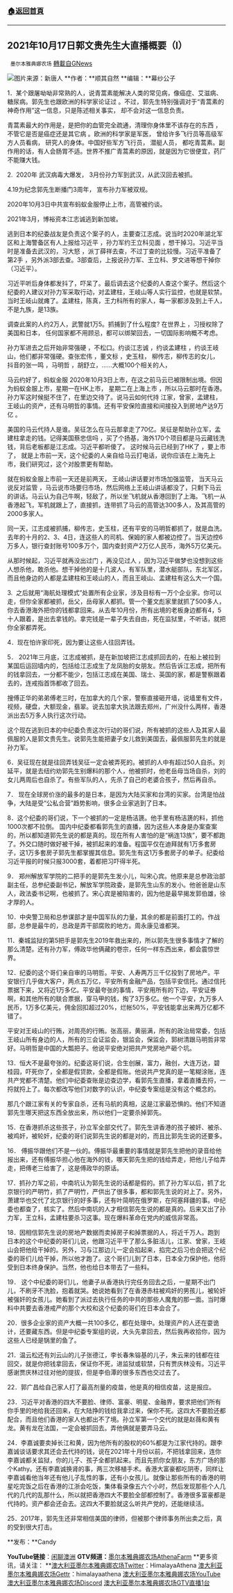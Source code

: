 ###  [:house:返回首頁](https://github.com/ourhimalayas/txt)
---


## 2021年10月17日郭文贵先生大直播概要（I）
` 墨尔本雅典娜农场` [轉載自GNews](https://gnews.org/zh-hans/1602293/)

![](https://assets.gnews.org/wp-content/uploads/2021/10/江.jpg)图片来源：新唐人
**作者：**顺其自然
**编辑：**幕纱公子

1．某个跟屠呦呦非常熟的人，说青蒿素能解决人类的常见病，像癌症、艾滋病、糖尿病。郭先生也跟欧洲的科学家论证过 。不过，郭先生特别强调对于“青蒿素的神奇作用”这一信息，只是陈述相关事实， 却不会对这一信息负责。

青蒿素最大的作用是，是把你的血管完全疏通，清理你身体里不该存在的东西 ，不管它是否是癌症还是其它病 。欧洲的科学家是军医， 曾给许多飞行员等高级军方人员看病， 研究人的身体。中国好些军方飞行员， 潜艇人员， 都吃青蒿素。副作用的话，有人会肠胃不适。世界不推广青蒿素的原因，就是因为它很便宜，药厂不能赚大钱。

2.  2020年 武汉病毒大爆发， 3月份孙力军到武汉，从武汉回去被抓。

4.19为纪念郭先生断播门3周年， 宣布孙力军被双规。

2020年10月3日中共宣布蚂蚁金服停止上市，高管被约谈。

2021年3月，博裕资本江志诚逃到新加坡。



逃到日本的纪委战友是负责这个案子的人，主要查江志成。说当时2020年湖北军区和上海警备区有人上报给习近平 ，孙力军约王立科见面 ，想干掉习。习近平当时是准备去武汉的，习大怒 ，派丁薛祥去查，不过丁查的比较慢。习近平准备了第2手 ，另外派3部去查。3部查后，上报说孙力军、王立科、罗文进等想干掉你（习近平）。

习近平听后身体都发抖了，吓呆了。最后调去这个纪委的人查这个案子。然后这个纪委的人建议对孙力军采取行动，对孟建柱，王岐山等人实行监控，也就是软禁。当时王岐山就瘫了。孟建柱，陈真，王力科所有的家人，每一家都涉及到上千人，不是九族，是13族。

调查此案的人约2万人，武警就1万5。抓捕到了什么程度? 在世界上 ，习授权除了美国和日本， 任何国家都不用顾忌，都可以绑架回去，一切国际影响概不考虑。

孙力军进去之后开始非常强硬 ，不松口。约谈江志诚 ，约谈孟建柱 ，约谈王岐山，他们都非常强硬。查张宏伟 ，董文标 ，史玉柱， 柳传志，柳传志的女儿， 抖音的张一鸣 ，马明哲 ，胡舒立，……大概100个相关的人，

马云约好了，蚂蚁金服 2020年10月3日上市，在这之前马云已被限制出境。但因为蚂蚁金服上市，星期一在HK上市， 星期二在上海上市 ，所以马云那时在香港。孙力军这时候挺不住了，在里边交待了。说马云如何代持 江家，曾家，孟建柱，王岐山的资产，还有马明哲的事情。还有平安保险直接和间接投入到房地产达9万亿 。

美国的马云代持人是谁。吴征怎么在马云那拿走了70亿。吴征是帮助孙立军，孟建柱拿走的钱。记得美国蔡忠信吗 ，买了个扬基，海外170个项目都是马云藏钱洗钱，背后老板都是江志成。习近平都听傻了。 这时候马云已经到了HK了 ，要上市了， 就是上市前一天，这个纪委的人亲自给马云打电话，说你应该在上海先上市，我们研究过，这个对股票更有帮助。

就在蚂蚁金服上市前一天还是前两天， 王岐山讲话要对市场加强监管， 当天马云说反对监管 ，马云说市场要归市场，然后网络上王岐山讲话都没了，只剩下马云的讲话。马云认为自己牛啊，轻敌了，所以坐飞机就从香港回到了上海。飞机一从香港起飞，军机就跟上了，直接抓，连带抓了马云的高管达300多人，及其高管的2000多家人。

同一天，江志成被抓捕，柳传志，史玉柱，还有平安的马明哲都抓了，就是血洗。去年的十月的2、3、4日，连这些人的司机、保姆的家人都被边控了。当天边控6万多人，银行查封账号100多万个，国内查封资产2万亿人民币，海外5万亿美元。

从那时候起，习近平就再没出过门 ，再没见过人 ，因为习近平做梦也没想到这些人想杀他，敢杀他。想干掉他的是十几波人，有军队里，潜水艇部队，东北军区，而且他身边的人都是孟建柱和王岐山的人，而且王岐山、孟建柱有这么大一个国。

3.  之后就用“海航处理模式”处置所有企业家，涉及目标有一万个企业家。你可以走，但你全家都被抓，岳父，岳母家人都抓。管一个董文彪家里就抓了500多人，你去香港海外把你的钱都拿回来。从去年10月份，所有出境的老板身边都有4，5十人跟着，是出去拿钱的。拿完钱是一辈子失去自由，死在监狱里，不听话，就把你全家都弄死。

4．现在怕许家印死，因为要让这些人往回弄钱。

5． 2021年三月底，江志成被抓，是在新加坡把江志成抓回去的，在船上被拉到某国后运回墙内的，包括给江志成生了龙凤胎的女朋友。然后告诉江志成，把所有的钱拿回去，一分都不能少，包括江志成在美国、瑞士、英国的家，都是警察跟着去的，连戒指首饰都收了回去。

搜傅正华的弟弟傅老三时，在加拿大的几个家，警察直接砸开墙，说墙里有文件，视频，硬盘，大额现金，翡翠。说去加拿大执法跟去郑州，广州没什么两样，香港派出去5万多人执行这次行动。

这个现在逃到日本的中纪委负责这次行动的哥们说，所有被抓的这些人及其家人最佩服的人是郭文贵先生。说郭先生能把妻子女儿救到美国去，最佩服郭先生的就是孙力军。

6．吴征现在就是往回弄钱吴征一定会被弄死的。被抓的人中有超过50人自杀。刘延平，就是去纽约劝郭先生别爆料的那个人，他被抓时，他老岳母当场自杀，刘的女儿两周后也自杀了。有些军队的人，先杀了自己的老婆合孩子，然后再自杀。

7． 现在全球房价涨的最多的是日本，是因为大陆买家和台湾的买家。台湾是怕战争，大陆是受“公私合营”趋势影响，很多企业家逃到了日本。

8．这个纪委的哥们说，下一个被抓的一定是杨洁篪。他手里有杨洁篪的料，抓他1000次都不拉倒。 国内中纪委都看郭先生的直播，因为这些人本身是办案查案的，所以都知道郭先生说的都是真的。现在所有人害怕的是“祸连13族”，要不都跑了。外交口随时做好被干掉，被抓起来的准备。程国平仅在迪拜就有1万多套房子，这1万多套房子郭先生都掌握其信息。郭先生有这1万多套房子的单子。纪委给习近平报的时候只报3000套，着都把习吓得半死。

9． 郑州解放军学院的二把手的是郭先生发小儿，叫宋心宾。他原来是总参政治部副主任，总参纪委副书记，解放军学院政委，是郭先生山东的发小。他爸爸是山东人，政法委书记啊，也被抓了。宋心宾是被陷害的，因为他是最早揭发郭伯雄，徐才厚的人。

10．中央警卫局和总参谋部才是中国军队的力量，其余的都是前面打工的。作战部，总参是最牛的，总政是弄干部腐败的地方。周永康见谁都哭。

11．秦城监狱的第5把手是郭先生2019年救出来的，所以郭先生很多事情才了解的那么清楚。还有孙力军，傅政华他俩藏的卷宗，任何一样东西出来，都会震惊世界。

12．纪委的这个哥们亲自审的马明哲。平安、人寿两万三千亿投到了房地产。平安银行几乎做大客户，两点五万亿，平安所有金融产品，包括平安信托。通过信托票据下来，又将近1万多亿。平安最夸张的事情，平安用所有的下边，平安证券啊，和其他所有的联合票据，穿马甲的钱，掏了3万多亿。他一个平安，九万多人民币，1万多亿美元，佣金回扣超过20%，烂帐50%，平安钱能拿出来两万亿都不错了。

平安对王岐山的行贿，对周亮的行贿。张高丽，黄丽满，所有的政治局常委，包括王岐山所有身边的人，所有的三会证监会，银监会，保监会，郭树清跟马明哲非常好。马明哲是中国的大瓢把子。他说平安绝对把共产党房地产砸个坑。

13．恒大不是最夸张的。纪委这哥们说，合生创展，富力，融创，大连万达，碧桂园，吓死你了，全都是假贷款，全都是假账。他说共产党真的是一笔糊涂账，连共产党都不清楚。他们中纪委查账是边查边学，看郭先生直播，拿着直播去捋，一捋就捋上了。每次都改写他们对数字的认识，中纪委专案组是没有这个概念的。

那几个跟江家有关的专家自杀，还有马航的真相，这是江家最恐惧的。他们不知道郭先生哪天把这东西全放出来，所以他们一定要杀掉郭先。

15．在香港抓杀这些孩子，孙立军全部交代了。郭先生讲香港的孩子被奸、被杀、被鸡奸，被轮奸，纪委的哥们说郭先生说的都是对的，而且比郭先生说的还要多。

16． 傅振华跟他们不是一伙的。傅振华最重要的事情就是郭先生把他的录音给他报出来，还有傅振华担心他在海外的钱，哪天郭先生把的钱给弄走，把他儿子给弄走，把傅老三给害了，这是傅政华的原话。

17．抓孙力军之前，中南坑认为郭先生说的话都是假的。抓了孙力军以后，抓了北京银行的严明竹，抓了严明竹，严供出了很多事，都和郭先生说的对上了。另外，萧建华也交代了北京银行的好多事，还有叶简明在俄罗斯，在阿塞拜疆的事。中纪委也都查了，核实了。然后中南坑的人才相信郭先生说的都是真的。后来又出了孙力军，王立科，孟建柱要杀习这事。现在爆料革命在党内的威信非常高。

18．因相信郭先生说的房地产数据而卖掉房子和掉票据的人，将近千万人。跑到日本的这个中纪委的哥们儿说，他跟习近平干了那么多脏活儿，江家、曾家，王岐山会把他给干掉的。另外，习与江那边儿一定会掐起来，掐完之后习也会把这个纪委的哥们儿给干掉，所以他才跑了。这个哥们儿到了日本，日本全力保护他，他将受到日本终身保护。当然，他也给日本带去了一些料。

19． 这个中纪委的哥们儿，他妻子从香港执行完任务回去之后，一星期不出门儿，不刷牙不洗脸，抱着就哭。她说她看到了在香港赤柱被鸡奸的男孩儿，被轮奸被强奸的女孩儿。她看到了派过去执行任务的中共的那些人魔鬼的那一面。当时爆料中共要去香港戒严的那个大校和这个纪委的哥们在日本会合了。

20．很多企业家的资产大概一共100多亿，都在处理中。处理资产的人还在耍诡计，还要藏东西。但是中纪委专案组的说，大头先拿回去，然后我再收拾你，因为这些人已经是锅里的鱼了。

21．温云松还有刘云山的儿子张德江，李长春朱镕基的儿子，朱云来的钱都在往回交，就是你把钱拿回去，保证你不死，进监狱或软禁，只有贾庆林没有。习近平感谢贾庆林过往对他的提拔，但是李伯潭的很多东西也交过去了。

22．郭广昌给自己家人打了最高剂量的疫苗，他是真的相信疫苗，这是报应。

23．习近平对香港的四大不要脸、律师、富豪、明星、金融界，要求把他们所有你手里的地给我还回来，在大陆挣的钱给我拿过来，保你不死。这四大不要脸还都配合，而且他们香港的家人也都出不了境。孙立军第一个交代的就是赵薇和黄有龙。黄有龙在法国，一定会被抓回去。弄他俩就是要弄马云。

24．李嘉诚要卖掉长江和黄，因为他所有的股权的60%都是为江家代持的。跟李嘉诚谈话要求其还会去代持的钱，说在2021年十月份以前，不把钱拿回来，连你李嘉诚都关监狱，你的儿子、孩子全都抓起来。而且先抓你女朋友，东方广场的那个Kathy。还有李嘉诚换肾的事，两三次移植手术。香港大富豪都吃阴枣，同样让李嘉诚看他当年还有他儿子乱性的事，还有小女孩儿。就像让那些所有的香港的明星吃完饭之后在香港的江浙会吃饭，集体看录像五六个小时，然后发现那些个人几代的几代的乱那什么，所以就把香港四大不要脸全部都控制了。香港很多富豪都是代持的。资产都会还会去。这四大不要脸就这么听共产党的，还能继续活。

25．2017年，郭先生还非常相信美国的律师，但被那个律师事务所出卖之后，真的受到很大打击。

**发布：**Candy

**YouTube链接**：[闲聊澳洲](https://www.youtube.com/channel/UCPxB0vpNpmHN0hORXK4gj2A)
**GTV频道：**[墨尔本雅典娜农场AthenaFarm](https://gtv.org/video/id=6153fecc42a8af3151a72e5b)
**更多资讯，请关注：
**[澳大利亚墨尔本雅典娜农场Twitter](https://twitter.com/HimalayaAthena1)：HimalayaAthena
[澳大利亚墨尔本雅典娜农场Gettr](https://www.gettr.com/user/himalayaathena)：himalayaathena
[澳大利亚墨尔本雅典娜农场YouTube](https://youtube.com/channel/UC-tz4lmA7mG3FzYbylgqjTQ)[澳大利亚墨尔本雅典娜农场Discord](https://discord.gg/76QVRChsgU)
[澳大利亚墨尔本雅典娜农场GTV直播1台](https://www.gtv.org/user/5f72f8f60cd82c6bb6a248a6)
